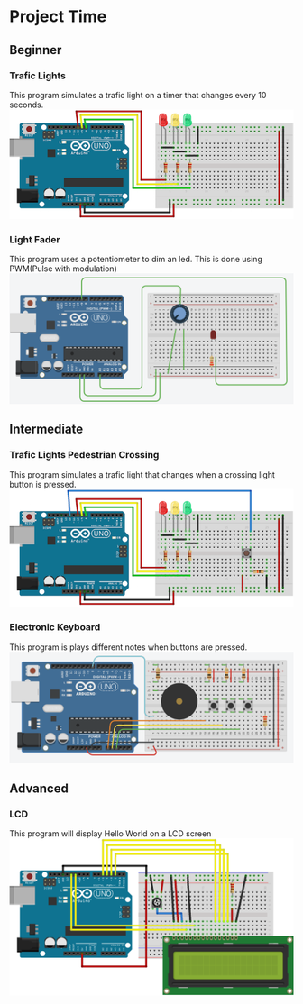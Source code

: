 # Project Time #
## Beginner  ##
### Trafic Lights ###
This program simulates a trafic light on a timer that changes every 10 seconds. 
![](https://github.com/UofAScienceCamps2018/Arduino/blob/master/arduinoProjects/TrafficControl/Traffic_Light_Basic.png)
### Light Fader ###
This program uses a potentiometer to dim an led. This is done using PWM(Pulse with modulation)
![](https://github.com/UofAScienceCamps2018/Arduino/blob/master/arduinoProjects/LED_Dimmer/Led%20Dimmer.png)
## Intermediate ##
### Trafic Lights Pedestrian Crossing ###
This program simulates a trafic light that changes when a crossing light button is pressed. 
![](https://github.com/UofAScienceCamps2018/Arduino/blob/master/arduinoProjects/TrafficControl/Traffic_Light_With_Button-1.png)
### Electronic Keyboard ###
This program is plays different notes when buttons are pressed. 
![](https://github.com/UofAScienceCamps2018/Arduino/blob/master/arduinoProjects/Keyboard_Instrument/Tone%20Keyboard.png)
## Advanced ##
### LCD ###
This program will display Hello World on a LCD screen 
![](https://github.com/UofAScienceCamps2018/Arduino/blob/master/arduinoProjects/LCD/LCD_Base_bb_Fritz.png)
